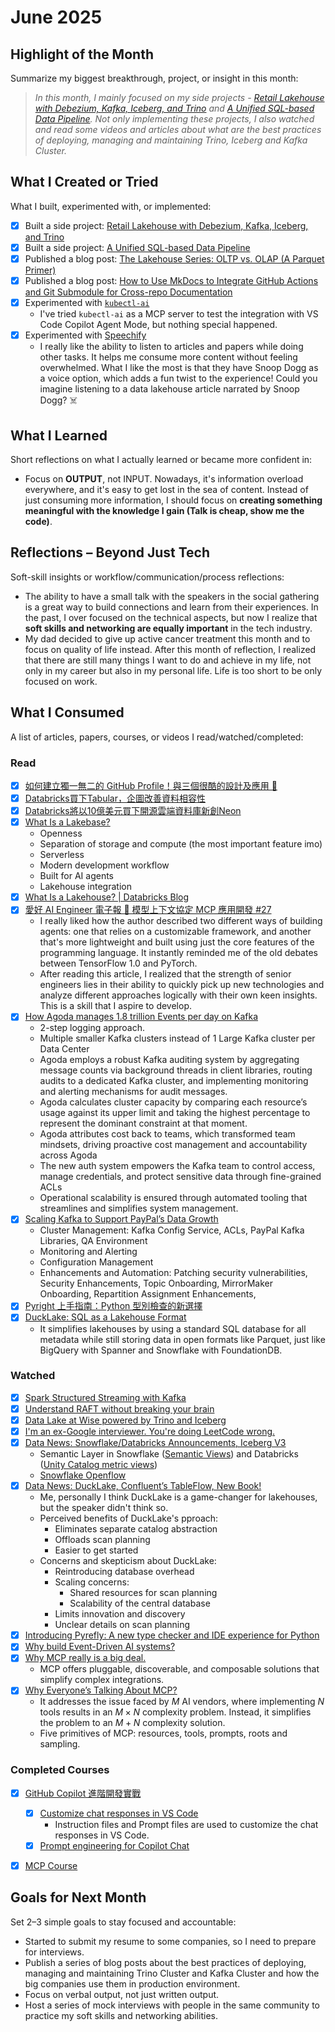 # June 2025

## Highlight of the Month
Summarize my biggest breakthrough, project, or insight in this month:

> *In this month, I mainly focused on my side projects - [Retail Lakehouse with Debezium, Kafka, Iceberg, and Trino](https://kcl10.com/side-projects/retail-lakehouse) and [A Unified SQL-based Data Pipeline](https://kcl10.com/side-projects/data-mesh/). Not only implementing these projects, I also watched and read some videos and articles about what are the best practices of deploying, managing and maintaining Trino, Iceberg and Kafka Cluster.*


## What I Created or Tried
What I built, experimented with, or implemented:

- [x] Built a side project: [Retail Lakehouse with Debezium, Kafka, Iceberg, and Trino](https://kcl10.com/side-projects/retail-lakehouse)
- [x] Built a side project: [A Unified SQL-based Data Pipeline](https://kcl10.com/side-projects/data-mesh/)
- [x] Published a blog post: [The Lakehouse Series: OLTP vs. OLAP (A Parquet Primer)](../blog/posts/oltp-vs-olap-a-parquet-primer.md)
- [x] Published a blog post: [How to Use MkDocs to Integrate GitHub Actions and Git Submodule for Cross-repo Documentation](../blog/posts/cross-repo-docs-mkdocs-workflow.md)
- [x] Experimented with [`kubectl-ai`](https://github.com/GoogleCloudPlatform/kubectl-ai)
    - I've tried `kubectl-ai` as a MCP server to test the integration with VS Code Copilot Agent Mode, but nothing special happened.
- [x] Experimented with [Speechify](https://speechify.com/)
    - I really like the ability to listen to articles and papers while doing other tasks. It helps me consume more content without feeling overwhelmed. What I like the most is that they have Snoop Dogg as a voice option, which adds a fun twist to the experience! Could you imagine listening to a data lakehouse article narrated by Snoop Dogg? ☠️


## What I Learned
Short reflections on what I actually learned or became more confident in:

- Focus on **OUTPUT**, not INPUT. Nowadays, it's information overload everywhere, and it's easy to get lost in the sea of content. Instead of just consuming more information, I should focus on **creating something meaningful with the knowledge I gain (Talk is cheap, show me the code)**.


## Reflections – Beyond Just Tech
Soft-skill insights or workflow/communication/process reflections:

- The ability to have a small talk with the speakers in the social gathering is a great way to build connections and learn from their experiences. In the past, I over focused on the technical aspects, but now I realize that **soft skills and networking are equally important** in the tech industry.
- My dad decided to give up active cancer treatment this month and to focus on quality of life instead. After this month of reflection, I realized that there are still many things I want to do and achieve in my life, not only in my career but also in my personal life. Life is too short to be only focused on work.

## What I Consumed
A list of articles, papers, courses, or videos I read/watched/completed:

### Read

- [x] [如何建立獨一無二的 GitHub Profile！與三個很酷的設計及應用 🚀](https://medium.com/starbugs/%E5%A6%82%E4%BD%95%E5%BB%BA%E7%AB%8B%E7%8D%A8%E4%B8%80%E7%84%A1%E4%BA%8C%E7%9A%84-github-profile-%E8%88%87%E4%B8%89%E5%80%8B%E5%BE%88%E9%85%B7%E7%9A%84%E8%A8%AD%E8%A8%88%E5%8F%8A%E6%87%89%E7%94%A8-ef1cbb4b42c1)
- [x] [Databricks買下Tabular，企圖改善資料相容性](https://www.ithome.com.tw/news/163312)
- [x] [Databricks將以10億美元買下開源雲端資料庫新創Neon](https://www.ithome.com.tw/news/168961)
- [x] [What Is a Lakebase?](https://www.databricks.com/blog/what-is-a-lakebase)
    - Openness
    - Separation of storage and compute (the most important feature imo)
    - Serverless
    - Modern development workflow
    - Built for AI agents
    - Lakehouse integration
- [x] [What Is a Lakehouse? | Databricks Blog](https://www.databricks.com/blog/2020/01/30/what-is-a-data-lakehouse.html)
- [x] [愛好 AI Engineer 電子報 🚀 模型上下文協定 MCP 應用開發 #27](https://ihower.tw/blog/archives/12744)
    - I really liked how the author described two different ways of building agents: one that relies on a customizable framework, and another that's more lightweight and built using just the core features of the programming language. It instantly reminded me of the old debates between TensorFlow 1.0 and PyTorch.
    - After reading this article, I realized that the strength of senior engineers lies in their ability to quickly pick up new technologies and analyze different approaches logically with their own keen insights. This is a skill that I aspire to develop.
- [x] [How Agoda manages 1.8 trillion Events per day on Kafka](https://medium.com/agoda-engineering/how-agoda-manages-1-8-trillion-events-per-day-on-kafka-1d6c3f4a7ad1)
    - 2-step logging approach.
    - Multiple smaller Kafka clusters instead of 1 Large Kafka cluster per Data Center
    - Agoda employs a robust Kafka auditing system by aggregating message counts via background threads in client libraries, routing audits to a dedicated Kafka cluster, and implementing monitoring and alerting mechanisms for audit messages.
    - Agoda calculates cluster capacity by comparing each resource’s usage against its upper limit and taking the highest percentage to represent the dominant constraint at that moment.
    - Agoda attributes cost back to teams, which transformed team mindsets, driving proactive cost management and accountability across Agoda
    - The new auth system empowers the Kafka team to control access, manage credentials, and protect sensitive data through fine-grained ACLs
    - Operational scalability is ensured through automated tooling that streamlines and simplifies system management.
- [x] [Scaling Kafka to Support PayPal’s Data Growth](https://medium.com/paypal-tech/scaling-kafka-to-support-paypals-data-growth-a0b4da420fab)
    - Cluster Management: Kafka Config Service, ACLs, PayPal Kafka Libraries, QA Environment
    - Monitoring and Alerting
    - Configuration Management
    - Enhancements and Automation: Patching security vulnerabilities, Security Enhancements, Topic Onboarding, MirrorMaker Onboarding, Repartition Assignment Enhancements, 
- [x] [Pyright 上手指南：Python 型別檢查的新選擇](https://blog.kyomind.tw/pyright/)
- [x] [DuckLake: SQL as a Lakehouse Format](https://duckdb.org/2025/05/27/ducklake.html)
    - It simplifies lakehouses by using a standard SQL database for all metadata while still storing data in open formats like Parquet, just like BigQuery with Spanner and Snowflake with FoundationDB.


### Watched

- [x] [Spark Structured Streaming with Kafka](https://www.youtube.com/playlist?list=PLGCTB_rNVNUNbuEY4kW6lf9El8B2yiWEo)
- [x] [Understand RAFT without breaking your brain](https://youtu.be/IujMVjKvWP4?si=REcaHROtdbM0qW8z)
- [x] [Data Lake at Wise powered by Trino and Iceberg](https://www.youtube.com/watch?v=K5RmYtbeXAc)
- [x] [I'm an ex-Google interviewer. You're doing LeetCode wrong.](https://youtu.be/Cq7eND5KSPk?si=rn1r4S032Uu1N2Fw)
- [x] [Data News: Snowflake/Databricks Announcements, Iceberg V3](https://www.youtube.com/watch?v=JD8AyRpp-R8)
    - Semantic Layer in Snowflake ([Semantic Views](https://docs.snowflake.com/en/user-guide/views-semantic/overview)) and Databricks ([Unity Catalog metric views](https://docs.databricks.com/aws/en/metric-views/))
    - [Snowflake Openflow](https://www.snowflake.com/en/product/features/openflow/)
- [x] [Data News: DuckLake, Confluent’s TableFlow, New Book!](https://youtu.be/L0nSZ9C2wBo?si=ed-LEh4y4KGHlpsQ)
    - Me, personally I think DuckLake is a game-changer for lakehouses, but the speaker didn't think so.
    - Perceived benefits of DuckLake's pproach:
        - Eliminates separate catalog abstraction
        - Offloads scan planning
        - Easier to get started
    - Concerns and skepticism about DuckLake:
        - Reintroducing database overhead
        - Scaling concerns:
            - Shared resources for scan planning
            - Scalability of the central database
        - Limits innovation and discovery
        - Unclear details on scan planning
- [x] [Introducing Pyrefly: A new type checker and IDE experience for Python](https://www.youtube.com/watch?v=LXaFRKrTJVU)
- [x] [Why build Event-Driven AI systems?](https://www.youtube.com/watch?v=f3tWgpIZemg)
- [x] [Why MCP really is a big deal.](https://www.youtube.com/watch?v=FLpS7OfD5-s)
    - MCP offers pluggable, discoverable, and composable solutions that simplify complex integrations.
- [x] [Why Everyone’s Talking About MCP?](https://www.youtube.com/watch?v=_d0duu3dED4)
    - It addresses the issue faced by $M$ AI vendors, where implementing $N$ tools results in an $M \times N$ complexity problem. Instead, it simplifies the problem to an $M+N$ complexity solution.
    - Five primitives of MCP: resources, tools, prompts, roots and sampling.

### Completed Courses

- [x] [GitHub Copilot 進階開發實戰](https://learn.duotify.com/courses/gh-copilot-pro)
    - [x] [Customize chat responses in VS Code](https://code.visualstudio.com/docs/copilot/copilot-customization)
        - Instruction files and Prompt files are used to customize the chat responses in VS Code.
    - [x] [Prompt engineering for Copilot Chat](https://code.visualstudio.com/docs/copilot/chat/prompt-crafting)
- [x] [MCP Course](https://huggingface.co/learn/mcp-course/en/unit0/introduction)


## Goals for Next Month
Set 2–3 simple goals to stay focused and accountable:

- Started to submit my resume to some companies, so I need to prepare for interviews.
- Publish a series of blog posts about the best practices of deploying, managing and maintaining Trino Cluster and Kafka Cluster and how the big companies use them in production environment.
- Focus on verbal output, not just written output.
- Host a series of mock interviews with people in the same community to practice my soft skills and networking abilities.